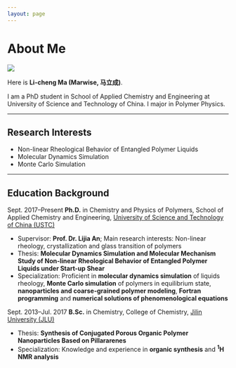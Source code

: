 ```yaml
---
layout: page
---
```


# About Me

<img src="https://marwise.github.io/lcma.jpg" class="floatpic">

Here is **Li-cheng Ma (Marwise, 马立成)**.<br>

I am a PhD student in School of Applied Chemistry and Engineering at University of Science and Technology of China. I major in Polymer Physics.


---

## Research Interests

- Non-linear Rheological Behavior of Entangled Polymer Liquids
- Molecular Dynamics Simulation
- Monte Carlo Simulation



---

## Education Background

Sept. 2017–Present  **Ph.D.** in Chemistry and Physics of Polymers, School of Applied Chemistry and Engineering, [University of Science and Technology of China (USTC)](https://www.ustc.edu.cn/)
- Supervisor: **Prof. Dr. Lijia An**; Main research interests: Non-linear rheology, crystallization and glass transition of polymers
- Thesis: **Molecular Dynamics Simulation and Molecular Mechanism Study of Non-linear Rheological Behavior of Entangled Polymer Liquids under Start-up Shear**
- Specialization: Proficient in **molecular dynamics simulation** of liquids rheology, **Monte Carlo simulation** of polymers in equilibrium state, **nanoparticles and coarse-grained polymer modeling**, **Fortran programming** and **numerical solutions of phenomenological equations**

Sept. 2013–Jul. 2017  **B.Sc.** in Chemistry, College of Chemistry, [Jilin University (JLU)](https://www.jlu.edu.cn/)
- Thesis: **Synthesis of Conjugated Porous Organic Polymer Nanoparticles Based on Pillararenes**
- Specialization: Knowledge and experience in **organic synthesis** and **<sup>1</sup>H NMR analysis**

